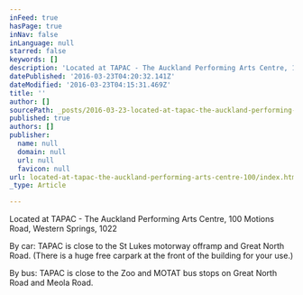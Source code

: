```yaml
---
inFeed: true
hasPage: true
inNav: false
inLanguage: null
starred: false
keywords: []
description: 'Located at TAPAC - The Auckland Performing Arts Centre, 100 Motions Road, Western Springs, 1022'
datePublished: '2016-03-23T04:20:32.141Z'
dateModified: '2016-03-23T04:15:31.469Z'
title: ''
author: []
sourcePath: _posts/2016-03-23-located-at-tapac-the-auckland-performing-arts-centre-100.md
published: true
authors: []
publisher:
  name: null
  domain: null
  url: null
  favicon: null
url: located-at-tapac-the-auckland-performing-arts-centre-100/index.html
_type: Article

---
```

Located at TAPAC - The Auckland Performing Arts Centre, 100 Motions Road, Western Springs, 1022

By car: TAPAC is close to the St Lukes motorway offramp and Great North Road. (There is a huge free carpark at the front of the building for your use.)

By bus: TAPAC is close to the Zoo and MOTAT bus stops on Great North Road and Meola Road.